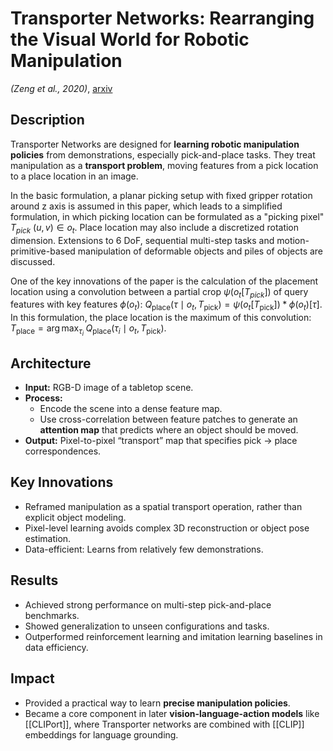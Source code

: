 # Transporter Networks: Rearranging the Visual World for Robotic Manipulation  
*(Zeng et al., 2020)*, [arxiv](https://arxiv.org/abs/2010.14406)

## Description
Transporter Networks are designed for **learning robotic manipulation policies** from demonstrations, especially pick-and-place tasks. They treat manipulation as a **transport problem**, moving features from a pick location to a place location in an image.

In the basic formulation, a planar picking setup with fixed gripper rotation around z axis is assumed in this paper, which leads to a simplified formulation, in which picking location can be formulated as a "picking pixel" $T_{pick}~(u,v) \in o_t$. Place location may also include a discretized rotation dimension. Extensions to 6 DoF, sequential multi-step tasks and motion-primitive-based manipulation of deformable objects and piles of objects are discussed.

One of the key innovations of the paper is the calculation of the placement location using a convolution between a partial crop $\psi(o_t[T_{pick}])$ of query features with key features $\phi(o_t)$: $Q_{\text{place}}(\tau \mid o_t, T_{\text{pick}}) = \psi\big(o_t[T_{\text{pick}}]\big) \ast \phi(o_t)[\tau]$. In this formulation, the place location is the maximum of this convolution: $T_{\text{place}} = \arg\max_{\tau_i} \; Q_{\text{place}}(\tau_i \mid o_t, T_{\text{pick}})$.

## Architecture
- **Input:** RGB-D image of a tabletop scene.
- **Process:**
  - Encode the scene into a dense feature map.
  - Use cross-correlation between feature patches to generate an **attention map** that predicts where an object should be moved.
- **Output:** Pixel-to-pixel “transport” map that specifies pick → place correspondences.

## Key Innovations
- Reframed manipulation as a spatial transport operation, rather than explicit object modeling.
- Pixel-level learning avoids complex 3D reconstruction or object pose estimation.
- Data-efficient: Learns from relatively few demonstrations.

## Results
- Achieved strong performance on multi-step pick-and-place benchmarks.
- Showed generalization to unseen configurations and tasks.
- Outperformed reinforcement learning and imitation learning baselines in data efficiency.

## Impact
- Provided a practical way to learn **precise manipulation policies**.
- Became a core component in later **vision-language-action models** like [[CLIPort]], where Transporter networks are combined with [[CLIP]] embeddings for language grounding.
